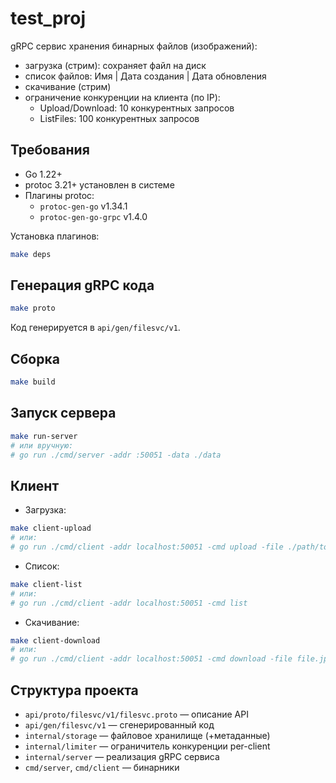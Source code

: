 # test_proj

gRPC сервис хранения бинарных файлов (изображений):
- загрузка (стрим): сохраняет файл на диск
- список файлов: Имя | Дата создания | Дата обновления
- скачивание (стрим)
- ограничение конкуренции на клиента (по IP):
  - Upload/Download: 10 конкурентных запросов
  - ListFiles: 100 конкурентных запросов

## Требования
- Go 1.22+
- protoc 3.21+ установлен в системе
- Плагины protoc:
  - `protoc-gen-go` v1.34.1
  - `protoc-gen-go-grpc` v1.4.0

Установка плагинов:
```bash
make deps
```

## Генерация gRPC кода
```bash
make proto
```
Код генерируется в `api/gen/filesvc/v1`.

## Сборка
```bash
make build
```

## Запуск сервера
```bash
make run-server
# или вручную:
# go run ./cmd/server -addr :50051 -data ./data
```

## Клиент
- Загрузка:
```bash
make client-upload
# или:
# go run ./cmd/client -addr localhost:50051 -cmd upload -file ./path/to/file.jpg
```

- Список:
```bash
make client-list
# или:
# go run ./cmd/client -addr localhost:50051 -cmd list
```

- Скачивание:
```bash
make client-download
# или:
# go run ./cmd/client -addr localhost:50051 -cmd download -file file.jpg -out /tmp/file.jpg
```

## Структура проекта
- `api/proto/filesvc/v1/filesvc.proto` — описание API
- `api/gen/filesvc/v1` — сгенерированный код
- `internal/storage` — файловое хранилище (+метаданные)
- `internal/limiter` — ограничитель конкуренции per-client
- `internal/server` — реализация gRPC сервиса
- `cmd/server`, `cmd/client` — бинарники
